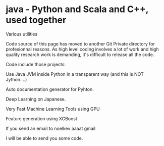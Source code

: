 # java - Python and Scala and C++, used together
Various utilities

Code source of this page has moved to another Git Private directory for profesionnal reasons.
As high level coding involves a lot of work and high quality research work is demanding,
it's difficult to release all the code.

Code include those projects:

Use Java JVM inside Python in a transparent way (and this is NOT Jython....)

Auto documentation generator for Pyhton.

Deep Learning on Japanese.

Very Fast Machine Learning Tools using GPU

Feature generation using XGBoost


If you send an email to noelkev    aaaat  gmail  

I will be able to send you some code.




















